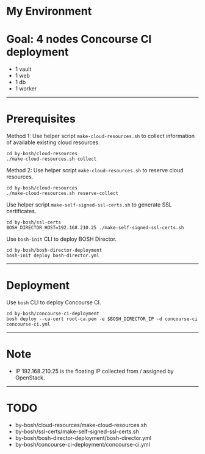 # My Environment

# Goal: 4 nodes Concourse CI deployment

* 1 vault
* 1 web
* 1 db
* 1 worker

---

# Prerequisites

Method 1: Use helper script `make-cloud-resources.sh` to collect information of available existing cloud resources.

```
cd by-bosh/cloud-resources
./make-cloud-resources.sh collect
```

Method 2: Use helper script `make-cloud-resources.sh` to reserve cloud resources.

```
cd by-bosh/cloud-resources
./make-cloud-resources.sh reserve-collect
```

Use helper script `make-self-signed-ssl-certs.sh` to generate SSL certificates.

```
cd by-bosh/ssl-certs
BOSH_DIRECTOR_HOST=192.168.210.25 ./make-self-signed-ssl-certs.sh
```

Use `bosh-init` CLI to deploy BOSH Director.

```
cd by-bosh/bosh-director-deployment
bosh-init deploy bosh-director.yml
```

---

# Deployment

Use `bosh` CLI to deploy Concourse CI.

```
cd by-bosh/concourse-ci-deployment
bosh deploy --ca-cert root-ca.pem -e $BOSH_DIRECTOR_IP -d concourse-ci concourse-ci.yml
```

---

# Note

* IP 192.168.210.25 is the floating IP collected from / assigned by OpenStack.

---

# TODO

* by-bosh/cloud-resources/make-cloud-resources.sh
* by-bosh/ssl-certs/make-self-signed-ssl-certs.sh
* by-bosh/bosh-director-deployment/bosh-director.yml
* by-bosh/concourse-ci-deployment/concourse-ci.yml
